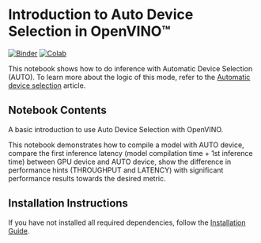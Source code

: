 # Introduction to Auto Device Selection in OpenVINO™

[![Binder](https://mybinder.org/badge_logo.svg)](https://mybinder.org/v2/gh/eaidova/openvino_notebooks_binder.git/main?urlpath=git-pull%3Frepo%3Dhttps%253A%252F%252Fgithub.com%252Fopenvinotoolkit%252Fopenvino_notebooks%26urlpath%3Dtree%252Fopenvino_notebooks%252Fnotebooks%2Fauto-device%2Fauto-device.ipynb)
[![Colab](https://colab.research.google.com/assets/colab-badge.svg)](https://colab.research.google.com/github/openvinotoolkit/openvino_notebooks/blob/main/notebooks/auto-device/auto-device.ipynb)

This notebook shows how to do inference with Automatic Device Selection (AUTO). To learn more about the logic of this mode, refer to the [Automatic device selection](https://docs.openvino.ai/2024/openvino-workflow/running-inference/inference-devices-and-modes/auto-device-selection.html) article.

## Notebook Contents

A basic introduction to use Auto Device Selection with OpenVINO.

This notebook demonstrates how to compile a model with AUTO device, compare the first inference latency (model compilation time + 1st inference time) between GPU device and AUTO device, show the difference in performance hints (THROUGHPUT and LATENCY) with significant performance results towards the desired metric.

## Installation Instructions

If you have not installed all required dependencies, follow the [Installation Guide](../../README.md).
